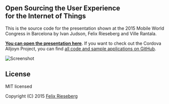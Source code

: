 ## Open Sourcing the User Experience <br />for the Internet of Things
This is the source code for the presentation shown at the 2015 Mobile World Congress in Barcelona by Ivan Judson, Felix Rieseberg and Ville Rantala.

**[You can open the presentation here](http://aka.ms/osux)**. If you want to check out the Cordova Alljoyn Project, you can find [all code and sample applications on GitHub](https://github.com/alljoyn-cordova).

![Screenshot](assets/screenshot.jpg)

## License
MIT licensed

Copyright (C) 2015 [Felix Rieseberg](http://www.felixrieseberg.com)
